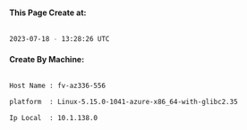 
   
#### This Page Create at:

```bash

2023-07-18 - 13:28:26 UTC

```

#### Create By Machine:

```bash

Host Name : fv-az336-556

platform  : Linux-5.15.0-1041-azure-x86_64-with-glibc2.35

Ip Local  : 10.1.138.0

```

